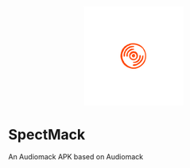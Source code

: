 <p align="center">
	<img src="SpectMack.png" width="200" height="200" alt="SpectMack">  
</p>

# SpectMack
An Audiomack APK based on Audiomack
